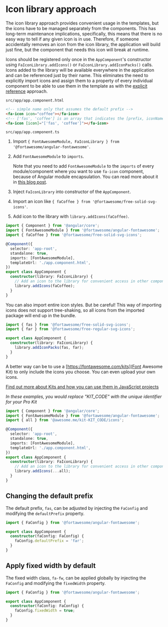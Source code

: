 # Icon library approach

The icon library approach provides convenient usage in the templates, but the icons have to be managed separately from the components. This has long-term maintenance implications, specifically, this means that there is no easy way to tell if any given icon is in use. Therefore, if someone accidentally removes an icon from the icon library, the application will build just fine, but the component that needs this icon will break at runtime.

Icons should be registered only once in the `AppComponent`'s constructor using `FaIconLibrary.addIcons()` or `FaIconLibrary.addIconPacks()` calls. Icons added to the library will be available everywhere in the application and can be referenced just by their name. This eliminates the need to explicitly import icons and assign them to a property of every individual component to be able to use them in the template as with the [explicit reference](./explicit-reference.md) approach.

`src/app/app.component.html`

```html
<!-- simple name only that assumes the default prefix -->
<fa-icon icon="coffee"></fa-icon>
<!-- ['fas', 'coffee'] is an array that indicates the [prefix, iconName] -->
<fa-icon [icon]="['fas', 'coffee']"></fa-icon>
```

`src/app/app.component.ts`

1. Import `{ FontAwesomeModule, FaIconLibrary } from '@fortawesome/angular-fontawesome'`.
1. Add `FontAwesomeModule` to `imports`.

   Note that you need to add `FontAwesomeModule` to the `imports` of every module/component where you want to use `fa-icon` component, because of Angular module encapsulation. You can read more about it in [this blog post](https://indepth.dev/posts/1056/avoiding-common-confusions-with-modules-in-angular#module-encapsulation).
1. Inject `FaIconLibrary` into constructor of the `AppComponent`.
1. Import an icon like `{ faCoffee } from '@fortawesome/free-solid-svg-icons'`.
1. Add icon to the library with `library.addIcons(faCoffee)`.

```typescript
import { Component } from '@angular/core';
import { FontAwesomeModule } from '@fortawesome/angular-fontawesome';
import { faCoffee } from '@fortawesome/free-solid-svg-icons';

@Component({
  selector: 'app-root',
  standalone: true,
  imports: [FontAwesomeModule],
  templateUrl: './app.component.html',
})
export class AppComponent {
  constructor(library: FaIconLibrary) {
    // Add an icon to the library for convenient access in other components
    library.addIcons(faCoffee);
  }
}
```

You can also import entire icon styles. But be careful! This way of importing icons does not support tree-shaking, so all icons from the imported package will end up in the bundle.

```typescript
import { fas } from '@fortawesome/free-solid-svg-icons';
import { far } from '@fortawesome/free-regular-svg-icons';

export class AppComponent {
  constructor(library: FaIconLibrary) {
    library.addIconPacks(fas, far);
  }
}
```

A better way can be to use a [https://fontawesome.com/kits](Font Awesome Kit) to only include the icons you choose. You can even upload your own icons.

[Find out more about Kits and how you can use them in JavaScript projects](https://fontawesome.com/docs/web/setup/use-kit)

_In these examples, you would replace "KIT_CODE" with the unique identifier for your Pro Kit_

```typescript
import { Component } from '@angular/core';
import { FontAwesomeModule } from '@fortawesome/angular-fontawesome';
import { all } from '@awesome.me/kit-KIT_CODE/icons';

@Component({
  selector: 'app-root',
  standalone: true,
  imports: [FontAwesomeModule],
  templateUrl: './app.component.html',
})
export class AppComponent {
  constructor(library: FaIconLibrary) {
    // Add an icon to the library for convenient access in other components
    library.addIcons(...all);
  }
}
```

## Changing the default prefix

The default prefix, `fas`, can be adjusted by injecting the `FaConfig` and modifying the `defaultPrefix` property.

```typescript
import { FaConfig } from '@fortawesome/angular-fontawesome';

export class AppComponent {
  constructor(faConfig: FaConfig) {
    faConfig.defaultPrefix = 'far';
  }
}
```

## Apply fixed width by default

The fixed width class, `fa-fw`, can be applied globally by injecting the `FaConfig` and modifying the `fixedWidth` property.

```ts
import { FaConfig } from '@fortawesome/angular-fontawesome';

export class AppComponent {
  constructor(faConfig: FaConfig) {
    faConfig.fixedWidth = true;
  }
}
```
